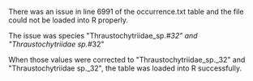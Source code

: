 There was an issue in line 6991 of the occurrence.txt table and the file could not be loaded into R properly. 

The issue was species "Thraustochytriidae_sp._#32" and "Thraustochytriidae sp._#32"

When those values were corrected to "Thraustochytriidae_sp._32" and "Thraustochytriidae sp._32", the table was loaded into R successfully.



